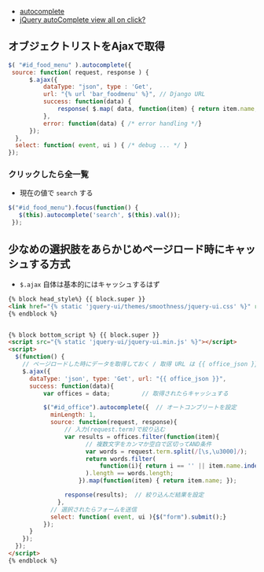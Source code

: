 - [autocomplete](https://jqueryui.com/autocomplete/)
- [jQuery autoComplete view all on click?](http://stackoverflow.com/questions/1268531/jquery-autocomplete-view-all-on-click)


## オブジェクトリストをAjaxで取得

~~~js
$( "#id_food_menu" ).autocomplete({
 source: function( request, response ) {
      $.ajax({
          dataType: "json", type : 'Get',
          url: "{% url 'bar_foodmenu' %}", // Django URL
          success: function(data) {
              response( $.map( data, function(item) { return item.name; }));
          },
          error: function(data) { /* error handling */}
      });
  },
  select: function( event, ui ) { /* debug ... */ }
});
~~~

### クリックしたら全一覧

- 現在の値で `search` する

~~~js
$("#id_food_menu").focus(function() {
   $(this).autocomplete('search', $(this).val());
 });
~~~


## 少なめの選択肢をあらかじめページロード時にキャッシュする方式

- `$.ajax` 自体は基本的にはキャッシュするはず

~~~html
{% block head_style%} {{ block.super }}
<link href="{% static 'jquery-ui/themes/smoothness/jquery-ui.css' %}" rel="stylesheet">
{% endblock %}


{% block bottom_script %} {{ block.super }}
<script src="{% static 'jquery-ui/jquery-ui.min.js' %}"></script>
<script>
  $(function() {
    // ページロードした時にデータを取得しておく / 取得 URL は {{ office_json }}
    $.ajax({
      dataType: 'json', type: 'Get', url: "{{ office_json }}",
      success: function(data){
          var offices = data;         // 取得されたらキャッシュする

          $("#id_office").autocomplete({  // オートコンプリートを設定
            minLength: 1,
            source: function(request, response){
                // 入力(request.term)で絞り込む
                var results = offices.filter(function(item){
                      // 複数文字をカンマか空白で区切ってAND条件
                      var words = request.term.split(/[\s,\u3000]/);
                      return words.filter(
                          function(i){ return i == '' || item.name.indexOf(i) != -1 ;}
                      ).length == words.length;
                    }).map(function(item) { return item.name; });

                response(results);  // 絞り込んだ結果を設定
              },
            // 選択されたらフォームを送信
            select: function( event, ui ){$("form").submit();}
          });
      }
    });
  });
</script>
{% endblock %}
~~~
